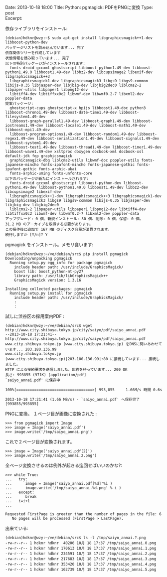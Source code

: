 Date: 2013-10-18  18:00
Title: Python: pgmagick: PDFをPNGに変換
Type: post  
Excerpt:   


依存ライブラリをインストール:

    (debian)hdknr@wzy:~$ sudo apt-get install libgraphicsmagick++1-dev libboost-python-dev
    パッケージリストを読み込んでいます... 完了
    依存関係ツリーを作成しています                
    状態情報を読み取っています... 完了
    以下の特別パッケージがインストールされます:
      fonts-droid gccxml ghostscript libboost-python1.49-dev libboost-python1.49.0 libboost1.49-dev libbz2-dev libcupsimage2 libexif-dev libgraphicsmagick++3
      libgraphicsmagick1-dev libgraphicsmagick3 libgs9 libgs9-common libijs-0.35 libjasper-dev libjbig-dev libjbig2dec0 liblcms2-2 libpaper-utils libpaper1 libpng12-dev
      libtiff4-dev libtiffxx0c2 libwmf-dev libwmf0.2-7 libxml2-dev poppler-data
    提案パッケージ:
      ghostscript-cups ghostscript-x hpijs libboost1.49-doc python3 libboost-chrono1.49-dev libboost-date-time1.49-dev libboost-filesystem1.49-dev
      libboost-graph-parallel1.49-dev libboost-graph1.49-dev libboost-iostreams1.49-dev libboost-locale1.49-dev libboost-math1.49-dev libboost-mpi1.49-dev
      libboost-program-options1.49-dev libboost-random1.49-dev libboost-regex1.49-dev libboost-serialization1.49-dev libboost-signals1.49-dev libboost-system1.49-dev
      libboost-test1.49-dev libboost-thread1.49-dev libboost-timer1.49-dev libboost-wave1.49-dev xsltproc doxygen docbook-xml docbook-xsl default-jdk fop graphicsmagick
      graphicsmagick-dbg liblcms2-utils libwmf-doc poppler-utils fonts-japanese-mincho fonts-ipafont-mincho fonts-japanese-gothic fonts-ipafont-gothic fonts-arphic-ukai
      fonts-arphic-uming fonts-unfonts-core
    以下のパッケージが新たにインストールされます:
      fonts-droid gccxml ghostscript libboost-python-dev libboost-python1.49-dev libboost-python1.49.0 libboost1.49-dev libbz2-dev libcupsimage2 libexif-dev
      libgraphicsmagick++1-dev libgraphicsmagick++3 libgraphicsmagick1-dev libgraphicsmagick3 libgs9 libgs9-common libijs-0.35 libjasper-dev libjbig-dev libjbig2dec0
      liblcms2-2 libpaper-utils libpaper1 libpng12-dev libtiff4-dev libtiffxx0c2 libwmf-dev libwmf0.2-7 libxml2-dev poppler-data
    アップグレード: 0 個、新規インストール: 30 個、削除: 0 個、保留: 0 個。
    31.2 MB のアーカイブを取得する必要があります。
    この操作後に追加で 167 MB のディスク容量が消費されます。
    続行しますか [Y/n]? Y

pgmagick をインストール。メモリ食います:

    (debian)hdknr@wzy:~/ve/debian/src$ pip install pgmagick
    Downloading/unpacking pgmagick
      Running setup.py egg_info for package pgmagick
        include header path: /usr/include/GraphicsMagick/
        boost lib: boost_python-mt-py27
        library path: /usr/lib/libGraphicsMagick++
        GraphicsMagick version: 1.3.16
        
    Installing collected packages: pgmagick
      Running setup.py install for pgmagick
        include header path: /usr/include/GraphicsMagick/
        :
        :
    

試しに渋谷区の採用案内PDF :

    (debian)hdknr@wzy:~/ve/debian/src$ wget http://www.city.shibuya.tokyo.jp/city/saiyo/pdf/saiyo_annai.pdf
    --2013-10-18 17:21:41--  http://www.city.shibuya.tokyo.jp/city/saiyo/pdf/saiyo_annai.pdf
    www.city.shibuya.tokyo.jp (www.city.shibuya.tokyo.jp) をDNSに問いあわせています... 203.180.136.99
    www.city.shibuya.tokyo.jp (www.city.shibuya.tokyo.jp)|203.180.136.99|:80 に接続しています... 接続しました。
    HTTP による接続要求を送信しました、応答を待っています... 200 OK
    長さ: 993855 (971K) [application/pdf]
    `saiyo_annai.pdf' に保存中
    
    100%[==================================>] 993,855     1.66M/s 時間 0.6s    
    
    2013-10-18 17:21:41 (1.66 MB/s) - `saiyo_annai.pdf' へ保存完了 [993855/993855]


PNGに変換。 １ページ目が画像に変換された :
    
    >>> from pgmagick import Image
    >>> image = Image('saiyo_annai.pdf')
    >>> image.write('/tmp/saiyo_annai.png')


これで２ページ目が変換されます。

    >>> image = Image('saiyo_annai.pdf[2]')
    >>> image.write('/tmp/saiyo_annai.2.png')


全ページ変換させるのは例外が起きる迄回せばいいのかな?:

    >>> while True:
    ...   try:
    ...      image = Image('saiyo_annai.pdf[%d]'%i )
    ...      image.write('/tmp/saiyo_annai.%d.png' % i )
    ...   except:
    ...      break
    ...   i=i+1
    ... 
    
    Requested FirstPage is greater than the number of pages in the file: 6
       No pages will be processed (FirstPage > LastPage).
   

出来ている:

    (debian)hdknr@wzy:~/ve/debian/src$ ls -l /tmp/saiyo_annai.?.png
    -rw-r--r-- 1 hdknr hdknr  40206 10月 18 17:37 /tmp/saiyo_annai.0.png
    -rw-r--r-- 1 hdknr hdknr 170613 10月 18 17:37 /tmp/saiyo_annai.1.png
    -rw-r--r-- 1 hdknr hdknr 234591 10月 18 17:37 /tmp/saiyo_annai.2.png
    -rw-r--r-- 1 hdknr hdknr 217683 10月 18 17:37 /tmp/saiyo_annai.3.png
    -rw-r--r-- 1 hdknr hdknr 353420 10月 18 17:37 /tmp/saiyo_annai.4.png
    -rw-r--r-- 1 hdknr hdknr 162739 10月 18 17:37 /tmp/saiyo_annai.5.png
